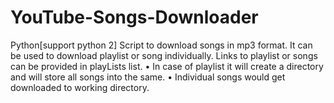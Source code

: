 # YouTube-Songs-Downloader
Python[support python 2] Script to download songs in mp3 format.  It can be used to download playlist or song individually.
Links to playlist or songs can be provided in playLists list.
  •	In case of playlist it will create a directory and will store all songs into the same.
  •	Individual songs would get downloaded to working directory.
